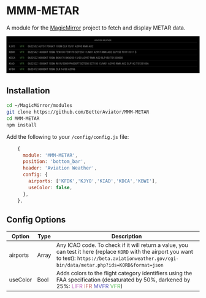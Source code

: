 # MMM-METAR

A module for the [MagicMirror](https://github.com/MichMich/MagicMirror) project to fetch and display METAR data.

![Example Image](./example.png)

## Installation

```bash
cd ~/MagicMirror/modules
git clone https://github.com/BetterAviator/MMM-METAR
cd MMM-METAR
npm install
```

Add the following to your `/config/config.js` file:

```js
    {
      module: 'MMM-METAR',
      position: 'bottom_bar',
      header: 'Aviation Weather',
      config: {
        airports: ['KFDK','KJYO','KIAD','KDCA','KBWI'],
        useColor: false,
      },
    },
```

## Config Options

| Option   | Type  | Description                                                                                                                                                                                                                                                                     |
| -------- | ----- | ------------------------------------------------------------------------------------------------------------------------------------------------------------------------------------------------------------------------------------------------------------------------------- |
| airports | Array | Any ICAO code. To check if it will return a value, you can test it here (replace `KORD` with the airport you want to test): `https://beta.aviationweather.gov/cgi-bin/data/metar.php?ids=KORD&format=json`                                                                      |
| useColor | Bool  | Adds colors to the flight category identifiers using the FAA specification (desaturated by 50%, darkened by 25%: <span style="color:#bf60bf">LIFR</span> <span style="color:#bf6060">IFR</span> <span style="color:#6060bf">MVFR</span> <span style="color:#60bf60">VFR</span>) |
